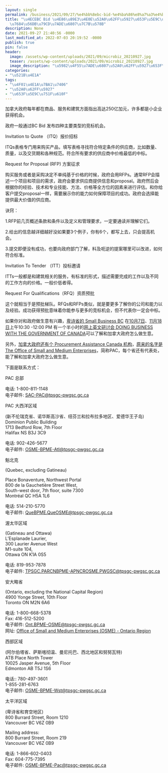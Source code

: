 ```yaml
---
layout: single
permalink: /business/2021/09/27/%e4%bb%8ebc-bid-%e4%ba%86%e8%a7%a3%e4%b8%8e%e5%8a%a0%e6%8b%bf%e5%a4%a7%e6%94%bf%e5%ba%9c%e5%81%9a%e7%94%9f%e6%84%8f%e7%9a%84%e5%9b%9b%e7%a7%8d%e7%ab%9e%e6%a0%87%e7%b1%bb%e5%9e%8b/
title: "\u4ECEBC Bid \u4E86\u89E3\u4E0E\u52A0\u62FF\u5927\u653F\u5E9C\u505A\u751F\u610F\
  \u7684\u56DB\u79CD\u7ADE\u6807\u7C7B\u578B"
description: None
date: 2021-09-27 21:40:56 -0000
last_modified_at: 2022-07-03 20:19:52 -0000
publish: true
pin: false
header:
  image: /assets/wp-content/uploads/2021/09/microbiz_20210927.jpg
  teaser: /assets/wp-content/uploads/2021/09/microbiz_20210927.jpg
  image_description: "\u5982\u4F55\u7ADE\u6807\u52A0\u62FF\u5927\u653F\u5E9C\u751F\u610F\u7814\u8BA8"
categories:
- "\u521B\u4E1A"
tags:
- "\u4F01\u4E1A\u7BA1\u7406"
- "\u52A0\u62FF\u5927"
- "\u653F\u5E9C\u751F\u610F"
---
```

加拿大政府每年都在商品、服务和建筑方面指出高达250亿加元，许多都是小企业获得机会。

政府一般通过BC Bid 发布四种主要类型的竞标机会。

Invitation to Quote （ITQ）报价招标

ITQs表格专门用来购买产品，填写表格寻找符合特定条件的供应商，比如数量、质量，以及交货期和各种规范。符合所有要求的供应商中价格最低的中标。

Request for Proposal (RFP) 方案征求

购买服务或者是采购决定不单纯基于价格的时候，政府会用RFPs。通常RFP会描述一个项目和项目的需求，政府会要求供应商提供信息和proposal。政府然后会根据你的经验、技术和专业技能、方法、价格等全方位的因素来进行评估。和你给客户提交proposal一样，需要展示你的能力如何保障项目的成功。政府会选择能提供最大价值的供应商。

诀窍：

1.RFP前几页概述条款和条件以及定义和管理要求，一定要通读并理解它们。

2.给出的信息越详细越好没如果要3个例子，你有6个，都写上去，只会提高机会。

3.提交即便没有成功，也要向政府部门了解，料及呃逆的提案哪里可以改进，如何符合标准。

Invitation To Tender （ITT）投标邀请

ITTs一般都是和建筑相关的服务，有标准的形式，描述需要完成的工作以及不同的工作方向的价格。一般价低者得。

Request For Qualifications（RFQ）资质预批

这个就相当于是预批梯队。RFQs和RFPs类似，就是要更多了解你的公司和能力以及经验。成功获得预批意味着你能参与更多的竞标机会，但不代表你一定会中标。

如果你对和政府做生意有兴趣，[卑诗省的 Small Business BC](https://smallbusinessbc.ca) 在[10月7日](https://smallbusinessbc.ca/education/doing-business-with-the-government-of-canada-2021-10-07)、[11月18日](https://smallbusinessbc.ca/education/doing-business-with-the-government-of-canada-2021-11-18)上午10:30 -12:00 PM 有一个半小时的[网上英文研讨会 DOING BUSINESS WITH THE GOVERNMENT OF CANADA](https://smallbusinessbc.ca/education/doing-business-with-the-government-of-canada-2021-10-07)可以了解和加拿大政府怎么做生意。

另外，[加拿大政府还有个 Procurement Assistance Canada 机构](https://buyandsell.gc.ca/for-businesses/contacts-for-businesses/procurement-assistance-canada-regional-offices)，[原来的名字是 The Office of Small and Medium Enterprises](https://www.canada.ca/en/public-services-procurement/news/2021/08/government-of-canada-announces-federal-wide-measures-to-increase-opportunities-for-indigenous-businesses.html)，简称PAC，每个省还有代表处，能了解和加拿大政府怎么做生意。

下面是联系方式：

PAC 总部

电话: 1-800-811-1148  
电子邮件: SAC-PAC@tpsgc-pwgsc.gc.ca

PAC 大西洋区域

(新不伦瑞克省、诺华斯高沙省、纽芬兰和拉布拉多地区、爱德华王子岛)  
Dominion Public Building  
1713 Bedford Row, 7th Floor  
Halifax NS B3J 3C9

电话: 902-426-5677  
电子邮件: OSME-BPME-Atl@tpsgc-pwgsc.gc.ca

魁北克

(Quebec, excluding Gatineau)

Place Bonaventure, Northwest Portal  
800 de la Gauchetière Street West,  
South-west door, 7th floor, suite 7300  
Montréal QC H5A 1L6

电话: 514-210-5770  
电子邮件: QueBPME.QueOSME@tpsgc-pwgsc.gc.ca

渥太华区域

(Gatineau and Ottawa)  
L’Esplanade Laurier,  
300 Laurier Avenue West  
M1-suite 104,  
Ottawa ON K1A 0S5

电话: 819-953-7878  
电子邮件: TPSGC.PARCNBPME-APNCROSME.PWGSC@tpsgc-pwgsc.gc.ca

安大略省

(Ontario, excluding the National Capital Region)  
4900 Yonge Street, 10th Floor  
Toronto ON M2N 6A6

电话: 1-800-668-5378  
Fax: 416-512-5200  
电子邮件: Ont.BPME-OSME@tpsgc-pwgsc.gc.ca  
网址: [Office of Small and Medium Enterprises (OSME) - Ontario Region](https://www.tpsgc-pwgsc.gc.ca/ontario/sac-pac/index-eng.html)

西部区域

(阿尔伯塔省、萨斯喀彻温、曼尼托巴、西北地区和努努瓦特)  
ATB Place North Tower  
10025 Jasper Avenue, 5th Floor  
Edmonton AB T5J 1S6

电话:: 780-497-3601  
1-855-281-6763  
电子邮件: OSME-BPME-Wst@tpsgc-pwgsc.gc.ca

太平洋区域

(卑诗省和育空地区)  
800 Burrard Street, Room 1210  
Vancouver BC V6Z 0B9

Mailing address:  
800 Burrard Street, Room 219  
Vancouver BC V6Z 0B9

电话: 1-866-602-0403  
Fax: 604-775-7395  
电子邮件: OSME-BPME-Pac@tpsgc-pwgsc.gc.ca
